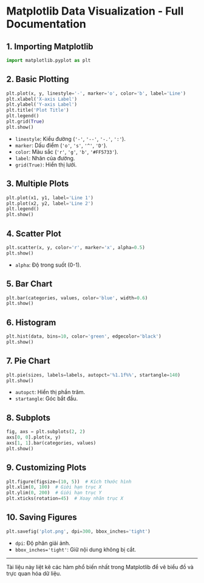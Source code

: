 # Matplotlib Data Visualization - Full Documentation

## 1. Importing Matplotlib
```python
import matplotlib.pyplot as plt
```

## 2. Basic Plotting
```python
plt.plot(x, y, linestyle='-', marker='o', color='b', label='Line')
plt.xlabel('X-axis Label')
plt.ylabel('Y-axis Label')
plt.title('Plot Title')
plt.legend()
plt.grid(True)
plt.show()
```
- `linestyle`: Kiểu đường (`'-'`, `'--'`, `'-.'`, `':'`).
- `marker`: Dấu điểm (`'o'`, `'s'`, `'^'`, `'D'`).
- `color`: Màu sắc (`'r'`, `'g'`, `'b'`, `'#FF5733'`).
- `label`: Nhãn của đường.
- `grid(True)`: Hiển thị lưới.

## 3. Multiple Plots
```python
plt.plot(x1, y1, label='Line 1')
plt.plot(x2, y2, label='Line 2')
plt.legend()
plt.show()
```

## 4. Scatter Plot
```python
plt.scatter(x, y, color='r', marker='x', alpha=0.5)
plt.show()
```
- `alpha`: Độ trong suốt (0-1).

## 5. Bar Chart
```python
plt.bar(categories, values, color='blue', width=0.6)
plt.show()
```

## 6. Histogram
```python
plt.hist(data, bins=10, color='green', edgecolor='black')
plt.show()
```

## 7. Pie Chart
```python
plt.pie(sizes, labels=labels, autopct='%1.1f%%', startangle=140)
plt.show()
```
- `autopct`: Hiển thị phần trăm.
- `startangle`: Góc bắt đầu.

## 8. Subplots
```python
fig, axs = plt.subplots(2, 2)
axs[0, 0].plot(x, y)
axs[1, 1].bar(categories, values)
plt.show()
```

## 9. Customizing Plots
```python
plt.figure(figsize=(10, 5))  # Kích thước hình
plt.xlim(0, 100)  # Giới hạn trục X
plt.ylim(0, 200)  # Giới hạn trục Y
plt.xticks(rotation=45)  # Xoay nhãn trục X
```

## 10. Saving Figures
```python
plt.savefig('plot.png', dpi=300, bbox_inches='tight')
```
- `dpi`: Độ phân giải ảnh.
- `bbox_inches='tight'`: Giữ nội dung không bị cắt.

---

Tài liệu này liệt kê các hàm phổ biến nhất trong Matplotlib để vẽ biểu đồ và trực quan hóa dữ liệu.

